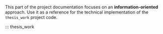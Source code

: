 This part of the project documentation focuses on
an **information-oriented** approach. Use it as a
reference for the technical implementation of the
`thesis_work` project code.

::: thesis_work

